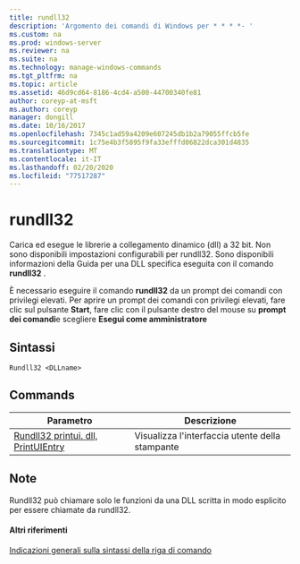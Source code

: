 ```yaml
---
title: rundll32
description: 'Argomento dei comandi di Windows per * * * *- '
ms.custom: na
ms.prod: windows-server
ms.reviewer: na
ms.suite: na
ms.technology: manage-windows-commands
ms.tgt_pltfrm: na
ms.topic: article
ms.assetid: 46d9cd64-8186-4cd4-a500-44700340fe81
author: coreyp-at-msft
ms.author: coreyp
manager: dongill
ms.date: 10/16/2017
ms.openlocfilehash: 7345c1ad59a4209e607245db1b2a79055ffcb5fe
ms.sourcegitcommit: 1c75e4b3f5895f9fa33efffd06822dca301d4835
ms.translationtype: MT
ms.contentlocale: it-IT
ms.lasthandoff: 02/20/2020
ms.locfileid: "77517287"
---
```

# <a name="rundll32"></a>rundll32



Carica ed esegue le librerie a collegamento dinamico (dll) a 32 bit. Non sono disponibili impostazioni configurabili per rundll32. Sono disponibili informazioni della Guida per una DLL specifica eseguita con il comando **rundll32** .

È necessario eseguire il comando **rundll32** da un prompt dei comandi con privilegi elevati. Per aprire un prompt dei comandi con privilegi elevati, fare clic sul pulsante **Start**, fare clic con il pulsante destro del mouse su **prompt dei comandi**e scegliere **Esegui come amministratore**

## <a name="syntax"></a>Sintassi

```
Rundll32 <DLLname>
```

## <a name="commands"></a>Commands

|Parametro|Descrizione|
|---------|-----------|
|[Rundll32 printui. dll, PrintUIEntry](rundll32-printui.md)|Visualizza l'interfaccia utente della stampante|

## <a name="remarks"></a>Note

Rundll32 può chiamare solo le funzioni da una DLL scritta in modo esplicito per essere chiamate da rundll32.

#### <a name="additional-references"></a>Altri riferimenti

[Indicazioni generali sulla sintassi della riga di comando](command-line-syntax-key.md)

